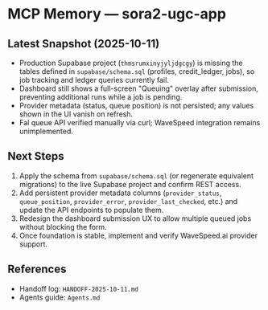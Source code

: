 # MCP Memory — sora2-ugc-app

## Latest Snapshot (2025-10-11)
- Production Supabase project (`thmsrumxinyjyljdgcgy`) is missing the tables defined in `supabase/schema.sql` (profiles, credit_ledger, jobs), so job tracking and ledger queries currently fail.
- Dashboard still shows a full-screen "Queuing" overlay after submission, preventing additional runs while a job is pending.
- Provider metadata (status, queue position) is not persisted; any values shown in the UI vanish on refresh.
- Fal queue API verified manually via curl; WaveSpeed integration remains unimplemented.

## Next Steps
1. Apply the schema from `supabase/schema.sql` (or regenerate equivalent migrations) to the live Supabase project and confirm REST access.
2. Add persistent provider metadata columns (`provider_status`, `queue_position`, `provider_error`, `provider_last_checked`, etc.) and update the API endpoints to populate them.
3. Redesign the dashboard submission UX to allow multiple queued jobs without blocking the form.
4. Once foundation is stable, implement and verify WaveSpeed.ai provider support.

## References
- Handoff log: `HANDOFF-2025-10-11.md`
- Agents guide: `Agents.md`
